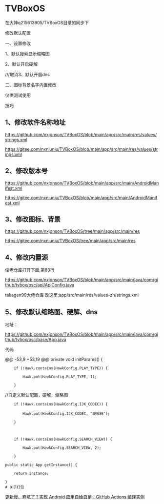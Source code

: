 # TVBoxOS

在大神q215613905/TVBoxOS目录的同步下

修改默认配置

一、设置修改

1、默认搜索显示缩略图

2、默认开启硬解

///取消3、默认开启dns

二、图标背景名字内置修改

仅供测试使用

技巧

## 1、修改软件名称地址

https://github.com/nxjonson/TVBoxOS/blob/main/app/src/main/res/values/strings.xml

https://gitee.com/nxniuniu/TVBoxOS/blob/main/app/src/main/res/values/strings.xml

## 2、修改版本号

https://github.com/nxjonson/TVBoxOS/blob/main/app/src/main/AndroidManifest.xml

https://gitee.com/nxniuniu/TVBoxOS/blob/main/app/src/main/AndroidManifest.xml

## 3、修改图标、背景

https://github.com/nxjonson/TVBoxOS/tree/main/app/src/main/res

https://gitee.com/nxniuniu/TVBoxOS/tree/main/app/src/main/res

## 4、修改内置源

俊老仓库打开下面,第83行

https://github.com/nxjonson/TVBoxOS/blob/main/app/src/main/java/com/github/tvbox/osc/api/ApiConfig.java

takagen99大佬仓库 改这里;app/src/main/res/values-zh/strings.xml

## 5、修改默认缩略图、硬解、dns

  地址：

  https://github.com/nxjonson/TVBoxOS/blob/main/app/src/main/java/com/github/tvbox/osc/base/App.java

  代码

@@ -53,9 +53,19 @@ private void initParams() {

        if (!Hawk.contains(HawkConfig.PLAY_TYPE)) {

            Hawk.put(HawkConfig.PLAY_TYPE, 1);

        }

//自定义默认配置，硬解，缩略图

        if (!Hawk.contains(HawkConfig.IJK_CODEC)) {

            Hawk.put(HawkConfig.IJK_CODEC, "硬解码");

        }

       

        if (!Hawk.contains(HawkConfig.SEARCH_VIEW)) {

            Hawk.put(HawkConfig.SEARCH_VIEW, 2);

        }

    public static App getInstance() {

        return instance;

    }
    # 关于打包
   [更新慢、弃坑了？实现 Android 应用自给自足：GitHub Actions 编译实例](https://sspai.com/post/70427)
